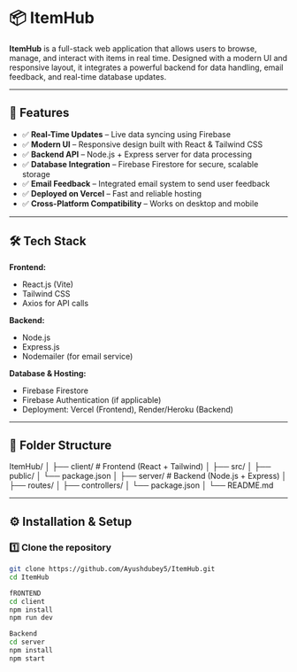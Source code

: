 # 📦 ItemHub

**ItemHub** is a full-stack web application that allows users to browse, manage, and interact with items in real time. Designed with a modern UI and responsive layout, it integrates a powerful backend for data handling, email feedback, and real-time database updates.

---

## 🚀 Features

- ✅ **Real-Time Updates** – Live data syncing using Firebase
- ✅ **Modern UI** – Responsive design built with React & Tailwind CSS
- ✅ **Backend API** – Node.js + Express server for data processing
- ✅ **Database Integration** – Firebase Firestore for secure, scalable storage
- ✅ **Email Feedback** – Integrated email system to send user feedback
- ✅ **Deployed on Vercel** – Fast and reliable hosting
- ✅ **Cross-Platform Compatibility** – Works on desktop and mobile

---

## 🛠️ Tech Stack

**Frontend:**
- React.js (Vite)
- Tailwind CSS
- Axios for API calls

**Backend:**
- Node.js
- Express.js
- Nodemailer (for email service)

**Database & Hosting:**
- Firebase Firestore
- Firebase Authentication (if applicable)
- Deployment: Vercel (Frontend), Render/Heroku (Backend)

---

## 📂 Folder Structure

ItemHub/
│
├── client/ # Frontend (React + Tailwind)
│ ├── src/
│ ├── public/
│ └── package.json
│
├── server/ # Backend (Node.js + Express)
│ ├── routes/
│ ├── controllers/
│ └── package.json
│
└── README.md



---

## ⚙️ Installation & Setup

### 1️⃣ Clone the repository
```bash
git clone https://github.com/Ayushdubey5/ItemHub.git
cd ItemHub

fRONTEND 
cd client
npm install
npm run dev

Backend
cd server
npm install
npm start

 
